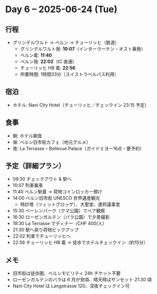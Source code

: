 # Day 6 – 2025-06-24 (Tue)

## 行程
- グリンデルワルト → ベルン → チューリッヒ（鉄道）
  - グリンデルワルト発: **10:07**（インターラーケン・オスト乗換）
  - ベルン着: **11:40**
  - ベルン発: **22:02**（IC 直通）
  - チューリッヒ HB 着: **22:56**
  - 所要時間: 1時間33分（スイストラベルパス利用）

## 宿泊
- ホテル: Nani City Hotel（チューリッヒ／チェックイン 23:15 予定）

## 食事
- 朝: ホテル朝食
- 昼: ベルン旧市街カフェ（地元グルメ）
- 夜: La Terrasse – Bellevue Palace（ガイドミヨー16点・要予約）

## 予定（詳細プラン）
- 09:30 チェックアウト & 駅へ
- 10:07 列車乗車
- 11:40 ベルン駅着 → 荷物コインロッカー預け
- 14:00 ベルン旧市街 UNESCO 世界遺産観光
  - 時計塔（ツィットグロッゲ）、大聖堂、連邦議事堂
- 15:30 ベーレンパーク（クマ公園）でベア観察
- 16:30 ローゼンガルテン（バラ公園）で夕景撮影
- 19:30 La Terrasse でディナー（CHF 400/人）
- 21:30 駅へ戻り荷物ピックアップ
- 22:02 列車でチューリッヒへ
- 22:56 チューリッヒ HB 着 → 徒歩でホテルチェックイン（約15分）

## メモ
- 旧市街は徒歩圏、ベルンモビリティ 24h チケット不要
- ローゼンガルテンのバラは 6 月が見頃、晴天時はサンセット 21:30 頃
- Nani City Hotel は Langstrasse 120、深夜チェックイン可 